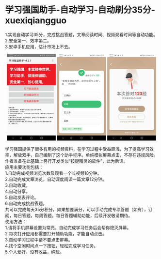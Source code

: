 # 学习强国助手-自动学习-自动刷分35分-xuexiqiangguo

1.实现自动学习35分，完成挑战答题，文章阅读时间、视频观看时间等自动功能。<br>
2.安全第一，效率第二。<br>
3.安卓手机应用，估计市场上不去。<br>


<p align="center">
<img width=32% alt="wx20170601-170002 2x" src="slt001.jpg"> <img width=32% alt="wx20170601-170002 2x" src="slt003.jpg">  <img width=32% alt="wx20170601-170002 2x" src="slt004.jpg">
</p>

学习强国提供了很多有用的视频资料，在学习过程中受益匪浅，为了提高学习效率，解放双手，自己编制了这个助手程序。单纯模拟屏幕点击，不存在违规风险。作者准备在此基础上另行开发类似“按键精灵的软件”，此为后话。<br>
应用主要功能包括：<br>
1.自动完成视频浏览次数及观看一个长视频18分钟。<br>
2.自动完成文章浏览，自动深度阅读一篇文章12分钟。<br>
3.自动收藏。<br>
4.自动分享。<br>
5.自动发表评论。<br>
6.自动完成挑战答题。<br>
共可以完成每天35分积分，如果想要满分，可以手动完成专项答题（如有），订阅，每日答题，每周答题。每日答题辅助功能，后续开发敬请期待。<br>
使用方法：<br>
1.请将手机屏幕设置为常亮。自动完成学习任务后会帮你熄灭屏幕。<br>
2.每次打开应用都需要打开辅助功能，才能自动点击。<br>
3.自动学习过程中请不要点击屏幕。<br>
4.找个空闲时间点一下按钮，轻松完成学习任务。<br>
5.个人爱好，没有收益，纯玩。
